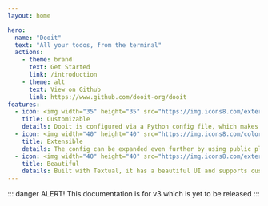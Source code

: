 ```yaml
---
layout: home

hero:
  name: "Dooit"
  text: "All your todos, from the terminal"
  actions:
    - theme: brand
      text: Get Started
      link: /introduction
    - theme: alt
      text: View on Github
      link: https://www.github.com/dooit-org/dooit
features:
  - icon: <img width="35" height="35" src="https://img.icons8.com/external-flaticons-lineal-color-flat-icons/64/external-python-mobile-app-development-flaticons-lineal-color-flat-icons.png" alt="Python"/>
    title: Customizable
    details: Dooit is configured via a Python config file, which makes it highly configurable.
  - icon: <img width="40" height="40" src="https://img.icons8.com/color/48/electrical.png" alt="Plugin"/>
    title: Extensible
    details: The config can be expanded even further by using public plugins. Check out dooit-extras!
  - icon: <img width="40" height="40" src="https://img.icons8.com/external-flaticons-lineal-color-flat-icons/64/external-palette-creativity-flaticons-lineal-color-flat-icons-2.png" alt="Palette"/>
    title: Beautiful
    details: Built with Textual, it has a beautiful UI and supports custom theming and css
---
```


::: danger ALERT!
This documentation is for v3 which is yet to be released
:::

